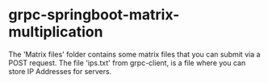 # grpc-springboot-matrix-multiplication
  
The 'Matrix files' folder contains some matrix files that you can submit via a POST request. 
The file 'ips.txt' from grpc-client, is a file where you can store IP Addresses for servers.
